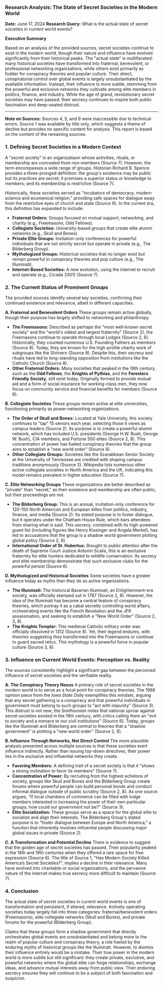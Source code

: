 ### **Research Analysis: The State of Secret Societies in the Modern World**

**Date:** June 17, 2024
**Research Query:** What is the actual state of secret societies in current world events?

**Executive Summary**

Based on an analysis of the provided sources, secret societies continue to exist in the modern world, though their nature and influence have evolved significantly from their historical peaks. The "actual state" is multifaceted: many historical societies have transformed into fraternal, benevolent, or professional networking organizations, while others exist primarily as fodder for conspiracy theories and popular culture. Their direct, conspiratorial control over global events is largely unsubstantiated by the available information. Instead, their influence is more subtle, stemming from the powerful and exclusive networks they cultivate among elite members in politics, finance, and industry. While the age of grand, revolutionary secret societies may have passed, their secrecy continues to inspire both public fascination and deep-seated distrust.

***

**Note on Sources:** Sources 4, 5, and 9 were inaccessible due to technical errors. Source 1 was available by title only, which suggests a theme of decline but provides no specific content for analysis. This report is based on the content of the remaining sources.

### **1. Defining Secret Societies in a Modern Context**

A "secret society" is an organizatiaon whose activities, rituals, or membership are concealed from non-members (Source 7). However, the term encompasses a wide range of groups. Historian Richard B. Spence provides a three-pronged definition: the group's existence may be public but its practices are secret; it promises a superior status or knowledge to members; and its membership is restrictive (Source 7).

Historically, these societies served as "incubators of democracy, modern science and ecumenical religion," providing safe spaces for dialogue away from the restrictive eyes of church and state (Source 6). In the current era, this definition has expanded to include:

*   **Fraternal Orders:** Groups focused on mutual support, networking, and charity (e.g., Freemasons, Odd Fellows).
*   **Collegiate Societies:** University-based groups that create elite alumni networks (e.g., Skull and Bones).
*   **Private Elite Groups:** Invitation-only conferences for powerful individuals that are not strictly secret but operate in private (e.g., The Bilderberg Group).
*   **Mythologized Groups:** Historical societies that no longer exist but remain powerful in conspiracy theories and pop culture (e.g., The Illuminati).
*   **Internet-Based Societies:** A new evolution, using the internet to recruit and operate (e.g., Cicada 3301) (Source 7).

### **2. The Current Status of Prominent Groups**

The provided sources identify several key societies, confirming their continued existence and relevance, albeit in different capacities.

**A. Fraternal and Benevolent Orders**
These groups remain active globally, though their purpose has largely shifted to networking and philanthropy.

*   **The Freemasons:** Described as perhaps the "most well-known secret society" and the "world's oldest and largest fraternity" (Source 2), the Freemasons continue to operate through local Lodges (Source 2, 8). Historically, they counted numerous U.S. Founding Fathers as members (Source 8). Today, they are known for the high-profile charity work of subgroups like the Shriners (Source 8). Despite this, their secrecy and rituals have led to long-standing opposition from institutions like the Catholic Church (Source 8).
*   **Other Fraternal Orders:** Many societies that peaked in the 19th century, such as the **Odd Fellows**, the **Knights of Pythias**, and the **Foresters Friendly Society**, still exist today. Originally formed to provide mutual aid and a form of social insurance for working-class men, they now focus on community service and financial benefits for members (Source 6).

**B. Collegiate Societies**
These groups remain active at elite universities, functioning primarily as power-networking organizations.

*   **The Order of Skull and Bones:** Located at Yale University, this society continues to "tap" 15 seniors each year, selecting those it views as campus leaders (Source 2). Its purpose is to create a powerful alumni network, which has included U.S. presidents (George H.W. Bush, George W. Bush), CIA members, and Fortune 500 elites (Source 2, 8). This concentration of power has fueled conspiracy theories that the group aims to establish a "new world order" (Source 8).
*   **Other Collegiate Groups:** Societies like the Scarabbean Senior Society at the University of Tennessee are credited with shaping campus traditions anonymously (Source 2). Wikipedia lists numerous other active collegiate societies in North America and the UK, indicating this model remains prevalent in higher education (Source 7).

**C. Elite Networking Groups**
These organizations are better described as "private" than "secret," as their existence and membership are often public, but their proceedings are not.

*   **The Bilderberg Group:** This is an annual, invitation-only conference for 120-150 North American and European elites from politics, industry, finance, and media (Source 2). Its stated purpose is to foster dialogue, but it operates under the Chatham House Rule, which bars attendees from sharing what is said. This secrecy, combined with its high-powered guest list (including figures like Henry Kissinger and Angela Merkel), has led to accusations that the group is a shadow world government plotting global policy (Source 2, 8).
*   **International Order of St. Hubertus:** Brought to public attention after the death of Supreme Court Justice Antonin Scalia, this is an exclusive fraternity for elite hunters dedicated to wildlife conservation. Its secrecy and elite membership demonstrate that such exclusive clubs for the powerful persist (Source 6).

**D. Mythologized and Historical Societies**
Some societies have a greater influence today as myths than they do as active organizations.

*   **The Illuminati:** The historical Bavarian Illuminati, an Enlightenment-era society, was officially stamped out in 1787 (Source 2, 8). However, the *idea* of the Illuminati has become a central feature of conspiracy theories, which portray it as a cabal secretly controlling world affairs, orchestrating events like the French Revolution and the JFK assassination, and seeking to establish a "New World Order" (Source 2, 3, 8).
*   **The Knights Templar:** This medieval Catholic military order was officially dissolved in 1312 (Source 8). Yet, their legend endures, with theories suggesting they transformed into the Freemasons or continue to guard sacred relics. This mythology is a powerful force in popular culture (Source 3, 8).

### **3. Influence on Current World Events: Perception vs. Reality**

The sources consistently highlight a significant gap between the perceived influence of secret societies and the verifiable reality.

**A. The Conspiracy Theory Nexus**
A primary role of secret societies in the modern world is to serve as a focal point for conspiracy theories. The 1998 opinion piece from the *Iowa State Daily* exemplifies this mindset, arguing that any secret gathering is a conspiracy and that powerful individuals in government must belong to such groups to "act with impunity" (Source 3). This distrust is not new; the *Smithsonian* notes that national uproar against secret societies existed in the 19th century, with critics calling them an "evil to society and a menace to our civil institutions" (Source 6). Today, groups like the Illuminati and Bilderberg are central to theories that a "shadow government" is plotting a "new world order" (Source 2, 8).

**B. Influence Through Networks, Not Direct Control**
The more plausible analysis presented across multiple sources is that these societies exert influence indirectly. Rather than issuing top-down directives, their power lies in the exclusive and influential networks they create.

*   **Favoring Members:** A defining trait of a secret society is that it "shows a strong inclination to favor its members" (Source 7).
*   **Concentration of Power:** By recruiting from the highest echelons of society, groups like Skull and Bones and the Bilderberg Group create forums where powerful people can build personal bonds and conduct informal dialogue outside of public scrutiny (Source 2, 8). As one source argues, "If local chambers of commerce can be filled with lodge members interested in increasing the power of their own particular groups, how could our government not be?" (Source 3).
*   **Elite Socialization:** These groups serve as a space for the global elite to socialize and align their interests. The Bilderberg Group's stated purpose is to "foster dialogue between Europe and North America," a function that inherently involves influential people discussing major global issues in private (Source 2).

**C. A Transformation and Potential Decline**
There is evidence to suggest that the golden age of secret societies has passed. Their popularity peaked in the 18th and 19th centuries when they offered a rare space for free expression (Source 6). The title of Source 1, "Has Modern Society Killed America’s Secret Societies?", implies a decline in their relevance. Many have evolved into charitable or social organizations, and the pervasive nature of the internet makes true secrecy more difficult to maintain (Source 7).

### **4. Conclusion**

The actual state of secret societies in current world events is one of transformation and persistent, if altered, relevance. Actively operating societies today largely fall into three categories: fraternal/benevolent orders (Freemasons), elite collegiate networks (Skull and Bones), and private forums for the powerful (Bilderberg Group).

Claims that these groups form a shadow government that directly orchestrates global events are unsubstantiated and belong more to the realm of popular culture and conspiracy theory, a role fueled by the enduring myths of historical groups like the Illuminati. However, to dismiss their influence entirely would be a mistake. Their true power in the modern world is more subtle but still significant: they create private, exclusive, and powerful networks where the global elite can forge relationships, exchange ideas, and advance mutual interests away from public view. Their enduring secrecy ensures they will continue to be a subject of both fascination and suspicion.